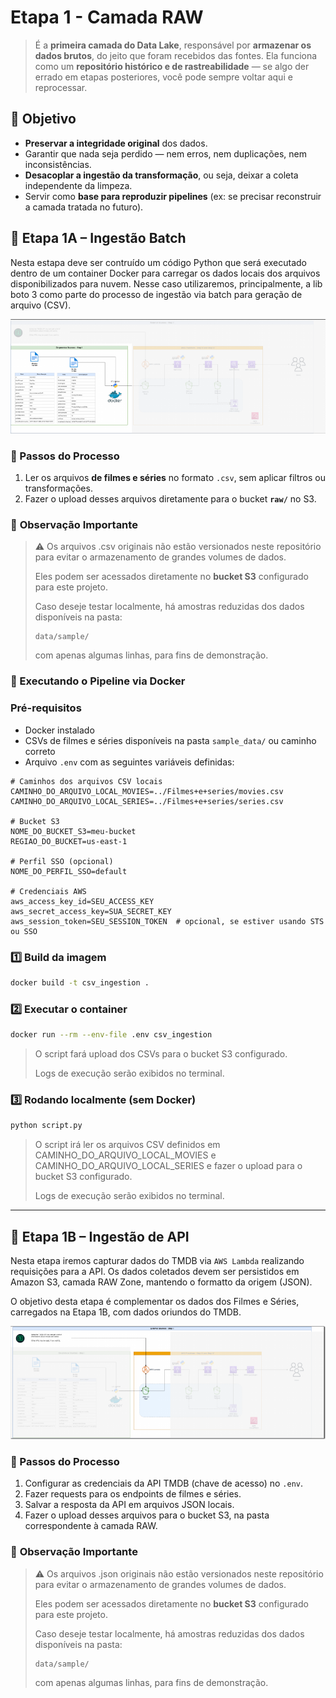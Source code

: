 # Etapa 1 -  Camada RAW

> É a **primeira camada do Data Lake**, responsável por **armazenar os dados brutos**, do jeito que foram recebidos das fontes. Ela funciona como um **repositório histórico e de rastreabilidade** — se algo der errado em etapas posteriores, você pode sempre voltar aqui e reprocessar.
> 

## 🔹 **Objetivo**

- **Preservar a integridade original** dos dados.
- Garantir que nada seja perdido — nem erros, nem duplicações, nem inconsistências.
- **Desacoplar a ingestão da transformação**, ou seja, deixar a coleta independente da limpeza.
- Servir como **base para reproduzir pipelines** (ex: se precisar reconstruir a camada tratada no futuro).

## 🔹 Etapa 1A – Ingestão  Batch

Nesta estapa deve ser contruído um código Python que será executado dentro de um container Docker para carregar os dados locais dos arquivos disponibilizados para nuvem. Nesse caso utilizaremos, principalmente, a lib boto 3 como parte do processo de ingestão via batch para geração de arquivo (CSV).

![image 1.png](../assets/image%202.png)

### 🧩 Passos do Processo

1. Ler os arquivos **de filmes e séries** no formato `.csv`, sem aplicar filtros ou transformações.
2. Fazer o upload desses arquivos diretamente para o bucket **`raw/`** no S3.

### 📝 **Observação Importante**

> ⚠️ Os arquivos .csv originais não estão versionados neste repositório para evitar o armazenamento de grandes volumes de dados.
> 
> 
> Eles podem ser acessados diretamente no **bucket S3** configurado para este projeto.
> 
> Caso deseje testar localmente, há amostras reduzidas dos dados disponíveis na pasta:
> 
> ```
> data/sample/
> ```
> 
> com apenas algumas linhas, para fins de demonstração.
> 

### 🚀 Executando o Pipeline via Docker

### Pré-requisitos

- Docker instalado
- CSVs de filmes e séries disponíveis na pasta `sample_data/` ou caminho correto
- Arquivo `.env` com as seguintes variáveis definidas:

```
# Caminhos dos arquivos CSV locais
CAMINHO_DO_ARQUIVO_LOCAL_MOVIES=../Filmes+e+series/movies.csv
CAMINHO_DO_ARQUIVO_LOCAL_SERIES=../Filmes+e+series/series.csv

# Bucket S3
NOME_DO_BUCKET_S3=meu-bucket
REGIAO_DO_BUCKET=us-east-1

# Perfil SSO (opcional)
NOME_DO_PERFIL_SSO=default

# Credenciais AWS
aws_access_key_id=SEU_ACCESS_KEY
aws_secret_access_key=SUA_SECRET_KEY
aws_session_token=SEU_SESSION_TOKEN  # opcional, se estiver usando STS ou SSO

```

### 1️⃣ Build da imagem

```bash
docker build -t csv_ingestion .
```

### 2️⃣ Executar o container

```bash
docker run --rm --env-file .env csv_ingestion
```

> O script fará upload dos CSVs para o bucket S3 configurado.
> 
> 
> Logs de execução serão exibidos no terminal.
> 

### 3️⃣ Rodando localmente (sem Docker)

```bash
python script.py
```

> O script irá ler os arquivos CSV definidos em CAMINHO_DO_ARQUIVO_LOCAL_MOVIES e CAMINHO_DO_ARQUIVO_LOCAL_SERIES e fazer o upload para o bucket S3 configurado.
> 
> 
> Logs de execução serão exibidos no terminal.
> 

---

## 🔹 Etapa 1B – Ingestão de API

Nesta etapa iremos capturar dados do TMDB via `AWS Lambda` realizando requisições para a API. Os dados coletados devem ser persistidos em Amazon S3, camada RAW Zone, mantendo o formatto da origem (JSON). 

O objetivo desta etapa é complementar os dados dos Filmes e Séries, carregados na Etapa 1B, com dados oriundos do TMDB.

![image.png](../assets/image%201.png)

### 🧩 Passos do Processo

1. Configurar as credenciais da API TMDB (chave de acesso) no `.env`.
2. Fazer requests para os endpoints de filmes e séries.
3. Salvar a resposta da API em arquivos JSON locais.
4. Fazer o upload desses arquivos para o bucket S3, na pasta correspondente à camada RAW.

### 📝 **Observação Importante**

> ⚠️ Os arquivos .json originais não estão versionados neste repositório para evitar o armazenamento de grandes volumes de dados.
> 
> 
> Eles podem ser acessados diretamente no **bucket S3** configurado para este projeto.
> 
> Caso deseje testar localmente, há amostras reduzidas dos dados disponíveis na pasta:
> 
> ```
> data/sample/
> ```
> 
> com apenas algumas linhas, para fins de demonstração.
>